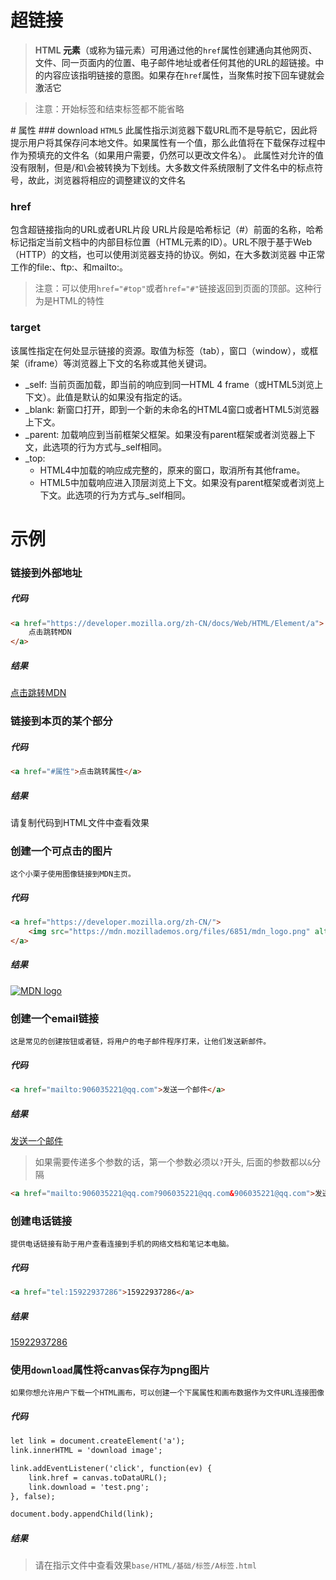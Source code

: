 # 超链接

> **HTML <a> 元素**（或称为锚元素）可用通过他的<code>href</code>属性创建通向其他网页、文件、同一页面内的位置、电子邮件地址或者任何其他的URL的超链接。<a>中的内容应该指明链接的意图。如果存在<code>href</code>属性，当<a>聚焦时按下回车键就会激活它

> 注意：开始标签和结束标签都不能省略
<div id="top"></div>
# 属性
### download <code>HTML5</code>
  此属性指示浏览器下载URL而不是导航它，因此将提示用户将其保存问本地文件。如果属性有一个值，那么此值将在下载保存过程中作为预填充的文件名（如果用户需要，仍然可以更改文件名）。
此属性对允许的值没有限制，但是/和\会被转换为下划线。大多数文件系统限制了文件名中的标点符号，故此，浏览器将相应的调整建议的文件名

### href
  包含超链接指向的URL或者URL片段
  URL片段是哈希标记（#）前面的名称，哈希标记指定当前文档中的内部目标位置（HTML元素的ID）。URL不限于基于Web（HTTP）的文档，也可以使用浏览器支持的协议。例如，在大多数浏览器
中正常工作的file:、ftp:、和mailto:。
> 注意：可以使用<code>href="#top"</code>或者<code>href="#"</code>链接返回到页面的顶部。这种行为是HTML的特性

### target 
  该属性指定在何处显示链接的资源。取值为标签（tab），窗口（window），或框架（iframe）等浏览器上下文的名称或其他关键词。
  * _self: 当前页面加载，即当前的响应到同一HTML 4 frame（或HTML5浏览上下文）。此值是默认的如果没有指定的话。
  * _blank: 新窗口打开，即到一个新的未命名的HTML4窗口或者HTML5浏览器上下文。
  * _parent: 加载响应到当前框架父框架。如果没有parent框架或者浏览器上下文，此选项的行为方式与_self相同。
  * _top:
    * HTML4中加载的响应成完整的，原来的窗口，取消所有其他frame。
    * HTML5中加载响应进入顶层浏览上下文。如果没有parent框架或者浏览上下文。此选项的行为方式与_self相同。

# 示例
### 链接到外部地址
##### 代码
```html
<a href="https://developer.mozilla.org/zh-CN/docs/Web/HTML/Element/a">
    点击跳转MDN
</a>
```
##### 结果
<a href="https://developer.mozilla.org/zh-CN/docs/Web/HTML/Element/a">
    点击跳转MDN
</a>

### 链接到本页的某个部分
##### 代码
```html
<a href="#属性">点击跳转属性</a>
```
##### 结果
请复制代码到HTML文件中查看效果

### 创建一个可点击的图片
    这个小栗子使用图像链接到MDN主页。
##### 代码
```html
<a href="https://developer.mozilla.org/zh-CN/">
    <img src="https://mdn.mozillademos.org/files/6851/mdn_logo.png" alt="MDN logo">
</a>
```
##### 结果
<a href="https://developer.mozilla.org/zh-CN/" target="_blank">
    <img src="https://mdn.mozillademos.org/files/6851/mdn_logo.png" alt="MDN logo">
</a>

### 创建一个email链接
    这是常见的创建按钮或者链，将用户的电子邮件程序打来，让他们发送新邮件。
##### 代码
```html
<a href="mailto:906035221@qq.com">发送一个邮件</a>
```
##### 结果
<a href="mailto:906035221@qq.com">发送一个邮件</a>
> 如果需要传递多个参数的话，第一个参数必须以<code>?</code>开头, 后面的参数都以<code>&</code>分隔
```html
<a href="mailto:906035221@qq.com?906035221@qq.com&906035221@qq.com">发送一个邮件</a>
```

### 创建电话链接
    提供电话链接有助于用户查看连接到手机的网络文档和笔记本电脑。
##### 代码
```html
<a href="tel:15922937286">15922937286</a>
```
##### 结果
<a href="tel:15922937286">15922937286</a>

### 使用<code>download</code>属性将canvas保存为png图片
    如果你想允许用户下载一个HTML画布，可以创建一个下属属性和画布数据作为文件URL连接图像
##### 代码
```html
let link = document.createElement('a');
link.innerHTML = 'download image';

link.addEventListener('click', function(ev) {
    link.href = canvas.toDataURL();
    link.download = 'test.png';
}, false);

document.body.appendChild(link);
```
##### 结果
> 请在指示文件中查看效果<code>base/HTML/基础/标签/A标签.html</code>

